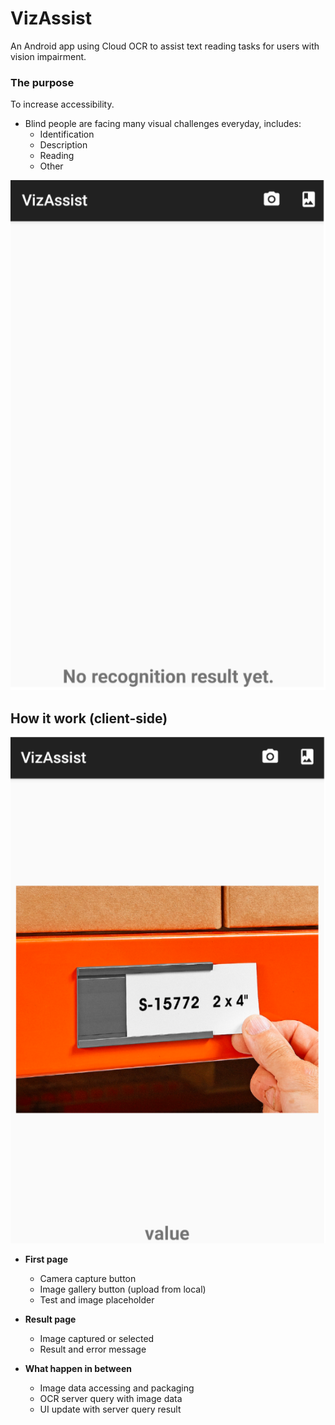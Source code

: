 # VizAssist
An Android app using Cloud OCR to assist text reading tasks for users with vision impairment.


### The purpose
To increase accessibility.
* Blind people are facing many visual challenges everyday, includes:
    * Identification
    * Description
    * Reading
    * Other

![](user_interface.png)

## How it work (client-side)
![](recognition_result.png)

* **First page**
    * Camera capture button
    * Image gallery button (upload from local)
    * Test and image placeholder

* **Result page**
    * Image captured or selected
    * Result and error message

* **What happen in between**
    * Image data accessing and packaging
    * OCR server query with image data
    * UI update with server query result
    





